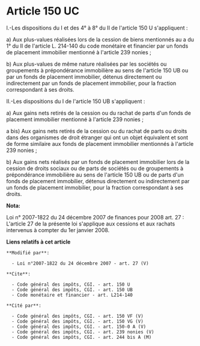 # Article 150 UC

I.-Les dispositions du I et des 4° à 8° du II de l'article 150 U s'appliquent : 

a) Aux plus-values réalisées lors de la cession de biens mentionnés au a du 1° du II de l'article L. 214-140 du code
monétaire et financier par un fonds de placement immobilier mentionné à l'article 239 nonies ; 

b) Aux plus-values de même nature réalisées par les sociétés ou groupements à prépondérance immobilière au sens de l'article
150 UB ou par un fonds de placement immobilier, détenus directement ou indirectement par un fonds de placement immobilier,
pour la fraction correspondant à ses droits. 

II.-Les dispositions du I de l'article 150 UB s'appliquent : 

a) Aux gains nets retirés de la cession ou du rachat de parts d'un fonds de placement immobilier mentionné à l'article 239
nonies ; 

a bis) Aux gains nets retirés de la cession ou du rachat de parts ou droits dans des organismes de droit étranger qui ont un
objet équivalent et sont de forme similaire aux fonds de placement immobilier mentionnés à l'article 239 nonies ; 

b) Aux gains nets réalisés par un fonds de placement immobilier lors de la cession de droits sociaux ou de parts de sociétés
ou de groupements à prépondérance immobilière au sens de l'article 150 UB ou de parts d'un fonds de placement immobilier,
détenus directement ou indirectement par un fonds de placement immobilier, pour la fraction correspondant à ses droits.

**Nota:**

Loi n° 2007-1822 du 24 décembre 2007 de finances pour 2008 art. 27 : L'article 27 de la présente loi s'applique aux cessions
et aux rachats intervenus à compter du 1er janvier 2008.

**Liens relatifs à cet article**

	**Modifié par**:

	  - Loi n°2007-1822 du 24 décembre 2007 - art. 27 (V)

	**Cite**:

	  - Code général des impôts, CGI. - art. 150 U
	  - Code général des impôts, CGI. - art. 150 UB
	  - Code monétaire et financier - art. L214-140

	**Cité par**:

	  - Code général des impôts, CGI. - art. 150 VF (V)
	  - Code général des impôts, CGI. - art. 150 VG (V)
	  - Code général des impôts, CGI. - art. 150-0 A (V)
	  - Code général des impôts, CGI. - art. 239 nonies (V)
	  - Code général des impôts, CGI. - art. 244 bis A (M)
